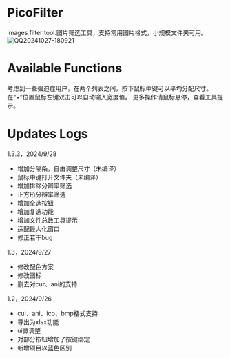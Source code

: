 # PicoFilter
 images filter tool.图片筛选工具，支持常用图片格式，小规模文件夹可用。
![QQ20241027-180921](https://github.com/user-attachments/assets/aac9ef84-1124-4a9f-8b57-260e3455a09c)
# Available Functions
考虑到一些强迫症用户，在两个列表之间，按下鼠标中键可以平均分配尺寸。
在“×”位置鼠标左键双击可以自动输入宽度值。
更多操作请鼠标悬停，查看工具提示。
# Updates Logs
 1.3.3，2024/9/28
+ 增加分隔条，自由调整尺寸（未编译）
+ 鼠标中键打开文件夹（未编译）
+ 增加排除分辨率筛选
+ 正方形分辨率筛选
+ 增加全选按钮
+ 增加复选功能
+ 增加文件总数工具提示
+ 适配最大化窗口
+ 修正若干bug

 1.3，2024/9/27
+ 修改配色方案
+ 修改图标
+ 删去对cur、ani的支持
 
1.2，2024/9/26
+ cui、ani、ico、bmp格式支持
+ 导出为xlsx功能
+ ui微调整
+ 对部分按钮增加了按键绑定
+ 新增项目以蓝色区别
